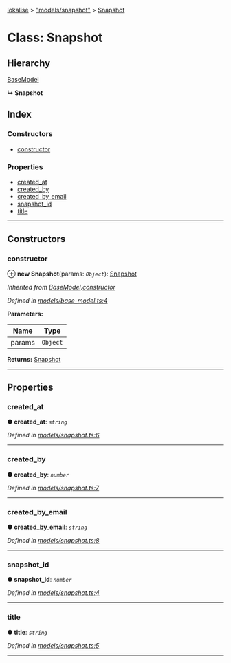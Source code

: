 [lokalise](../README.md) > ["models/snapshot"](../modules/_models_snapshot_.md) > [Snapshot](../classes/_models_snapshot_.snapshot.md)

# Class: Snapshot

## Hierarchy

 [BaseModel](_models_base_model_.basemodel.md)

**↳ Snapshot**

## Index

### Constructors

* [constructor](_models_snapshot_.snapshot.md#constructor)

### Properties

* [created_at](_models_snapshot_.snapshot.md#created_at)
* [created_by](_models_snapshot_.snapshot.md#created_by)
* [created_by_email](_models_snapshot_.snapshot.md#created_by_email)
* [snapshot_id](_models_snapshot_.snapshot.md#snapshot_id)
* [title](_models_snapshot_.snapshot.md#title)

---

## Constructors

<a id="constructor"></a>

###  constructor

⊕ **new Snapshot**(params: *`Object`*): [Snapshot](_models_snapshot_.snapshot.md)

*Inherited from [BaseModel](_models_base_model_.basemodel.md).[constructor](_models_base_model_.basemodel.md#constructor)*

*Defined in [models/base_model.ts:4](https://github.com/lokalise/node-lokalise-api/blob/4987c08/src/models/base_model.ts#L4)*

**Parameters:**

| Name | Type |
| ------ | ------ |
| params | `Object` |

**Returns:** [Snapshot](_models_snapshot_.snapshot.md)

___

## Properties

<a id="created_at"></a>

###  created_at

**● created_at**: *`string`*

*Defined in [models/snapshot.ts:6](https://github.com/lokalise/node-lokalise-api/blob/4987c08/src/models/snapshot.ts#L6)*

___
<a id="created_by"></a>

###  created_by

**● created_by**: *`number`*

*Defined in [models/snapshot.ts:7](https://github.com/lokalise/node-lokalise-api/blob/4987c08/src/models/snapshot.ts#L7)*

___
<a id="created_by_email"></a>

###  created_by_email

**● created_by_email**: *`string`*

*Defined in [models/snapshot.ts:8](https://github.com/lokalise/node-lokalise-api/blob/4987c08/src/models/snapshot.ts#L8)*

___
<a id="snapshot_id"></a>

###  snapshot_id

**● snapshot_id**: *`number`*

*Defined in [models/snapshot.ts:4](https://github.com/lokalise/node-lokalise-api/blob/4987c08/src/models/snapshot.ts#L4)*

___
<a id="title"></a>

###  title

**● title**: *`string`*

*Defined in [models/snapshot.ts:5](https://github.com/lokalise/node-lokalise-api/blob/4987c08/src/models/snapshot.ts#L5)*

___

